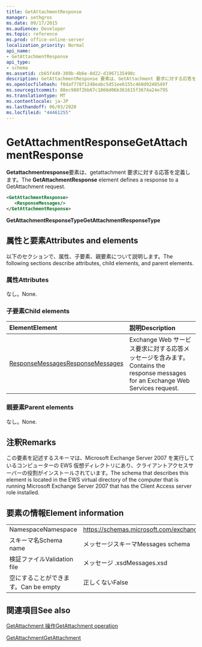 ```yaml
---
title: GetAttachmentResponse
manager: sethgros
ms.date: 09/17/2015
ms.audience: Developer
ms.topic: reference
ms.prod: office-online-server
localization_priority: Normal
api_name:
- GetAttachmentResponse
api_type:
- schema
ms.assetid: cb65f449-309b-4b6e-8d22-d1967135490c
description: GetAttachmentResponse 要素は、GetAttachment 要求に対する応答を定義します。
ms.openlocfilehash: f0daf778f1248eabc5d51ee6155c460d9248549f
ms.sourcegitcommit: 88ec988f2bb67c1866d06b361615f3674a24e795
ms.translationtype: MT
ms.contentlocale: ja-JP
ms.lasthandoff: 06/03/2020
ms.locfileid: "44461255"
---
```

# <a name="getattachmentresponse"></a><span data-ttu-id="b55f5-103">GetAttachmentResponse</span><span class="sxs-lookup"><span data-stu-id="b55f5-103">GetAttachmentResponse</span></span>

<span data-ttu-id="b55f5-104">**Getattachmentresponse**要素は、getattachment 要求に対する応答を定義します。</span><span class="sxs-lookup"><span data-stu-id="b55f5-104">The **GetAttachmentResponse** element defines a response to a GetAttachment request.</span></span> 
  
```xml
<GetAttachmentResponse>
   <ResponseMessages/>
</GetAttachmentResponse>
```

 <span data-ttu-id="b55f5-105">**GetAttachmentResponseType**</span><span class="sxs-lookup"><span data-stu-id="b55f5-105">**GetAttachmentResponseType**</span></span>
## <a name="attributes-and-elements"></a><span data-ttu-id="b55f5-106">属性と要素</span><span class="sxs-lookup"><span data-stu-id="b55f5-106">Attributes and elements</span></span>

<span data-ttu-id="b55f5-107">以下のセクションで、属性、子要素、親要素について説明します。</span><span class="sxs-lookup"><span data-stu-id="b55f5-107">The following sections describe attributes, child elements, and parent elements.</span></span>
  
### <a name="attributes"></a><span data-ttu-id="b55f5-108">属性</span><span class="sxs-lookup"><span data-stu-id="b55f5-108">Attributes</span></span>

<span data-ttu-id="b55f5-109">なし。</span><span class="sxs-lookup"><span data-stu-id="b55f5-109">None.</span></span>
  
### <a name="child-elements"></a><span data-ttu-id="b55f5-110">子要素</span><span class="sxs-lookup"><span data-stu-id="b55f5-110">Child elements</span></span>

|<span data-ttu-id="b55f5-111">**Element**</span><span class="sxs-lookup"><span data-stu-id="b55f5-111">**Element**</span></span>|<span data-ttu-id="b55f5-112">**説明**</span><span class="sxs-lookup"><span data-stu-id="b55f5-112">**Description**</span></span>|
|:-----|:-----|
|[<span data-ttu-id="b55f5-113">ResponseMessages</span><span class="sxs-lookup"><span data-stu-id="b55f5-113">ResponseMessages</span></span>](responsemessages.md) <br/> |<span data-ttu-id="b55f5-114">Exchange Web サービス要求に対する応答メッセージを含みます。</span><span class="sxs-lookup"><span data-stu-id="b55f5-114">Contains the response messages for an Exchange Web Services request.</span></span>  <br/> |
   
### <a name="parent-elements"></a><span data-ttu-id="b55f5-115">親要素</span><span class="sxs-lookup"><span data-stu-id="b55f5-115">Parent elements</span></span>

<span data-ttu-id="b55f5-116">なし。</span><span class="sxs-lookup"><span data-stu-id="b55f5-116">None.</span></span>
  
## <a name="remarks"></a><span data-ttu-id="b55f5-117">注釈</span><span class="sxs-lookup"><span data-stu-id="b55f5-117">Remarks</span></span>

<span data-ttu-id="b55f5-118">この要素を記述するスキーマは、Microsoft Exchange Server 2007 を実行しているコンピューターの EWS 仮想ディレクトリにあり、クライアントアクセスサーバーの役割がインストールされています。</span><span class="sxs-lookup"><span data-stu-id="b55f5-118">The schema that describes this element is located in the EWS virtual directory of the computer that is running Microsoft Exchange Server 2007 that has the Client Access server role installed.</span></span>
  
## <a name="element-information"></a><span data-ttu-id="b55f5-119">要素の情報</span><span class="sxs-lookup"><span data-stu-id="b55f5-119">Element information</span></span>

|||
|:-----|:-----|
|<span data-ttu-id="b55f5-120">Namespace</span><span class="sxs-lookup"><span data-stu-id="b55f5-120">Namespace</span></span>  <br/> |https://schemas.microsoft.com/exchange/services/2006/messages  <br/> |
|<span data-ttu-id="b55f5-121">スキーマ名</span><span class="sxs-lookup"><span data-stu-id="b55f5-121">Schema name</span></span>  <br/> |<span data-ttu-id="b55f5-122">メッセージスキーマ</span><span class="sxs-lookup"><span data-stu-id="b55f5-122">Messages schema</span></span>  <br/> |
|<span data-ttu-id="b55f5-123">検証ファイル</span><span class="sxs-lookup"><span data-stu-id="b55f5-123">Validation file</span></span>  <br/> |<span data-ttu-id="b55f5-124">メッセージ .xsd</span><span class="sxs-lookup"><span data-stu-id="b55f5-124">Messages.xsd</span></span>  <br/> |
|<span data-ttu-id="b55f5-125">空にすることができます。</span><span class="sxs-lookup"><span data-stu-id="b55f5-125">Can be empty</span></span>  <br/> |<span data-ttu-id="b55f5-126">正しくない</span><span class="sxs-lookup"><span data-stu-id="b55f5-126">False</span></span>  <br/> |
   
## <a name="see-also"></a><span data-ttu-id="b55f5-127">関連項目</span><span class="sxs-lookup"><span data-stu-id="b55f5-127">See also</span></span>



[<span data-ttu-id="b55f5-128">GetAttachment 操作</span><span class="sxs-lookup"><span data-stu-id="b55f5-128">GetAttachment operation</span></span>](getattachment-operation.md)
  
[<span data-ttu-id="b55f5-129">GetAttachment</span><span class="sxs-lookup"><span data-stu-id="b55f5-129">GetAttachment</span></span>](getattachment.md)

